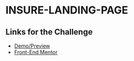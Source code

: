# INSURE-LANDING-PAGE

## Links for the Challenge

- [Demo/Preview](https://awwmicky.github.io/insure-landing-page_front-end-mentor-io/)
- [Front-End Mentor](https://www.frontendmentor.io/solutions/insure-landing-page-html-css-flexbox-variables-QbcNO01Cj)